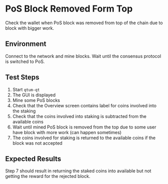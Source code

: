 # PoS Block Removed Form Top

Check the wallet when PoS block was removed from top of the chain due to block with bigger work.

## Environment

Connect to the network and mine blocks. Wait until the consensus protocol is switched to PoS.

## Test Steps

 1. Start `qtum-qt`
 2. The GUI is displayed
 3. Mine some PoS blocks
 4. Check that the Overview screen contains label for coins involved into the staking
 5. Check that the coins involved into staking is subtracted from the available coins
 6. Wait until mined PoS block is removed from the top due to some user have block with more work (can happen sometimes)
 7. The coins involved for staking is returned to the available coins if the block was not accepted

## Expected Results

Step 7 should result in returning the staked coins into available but not getting the reward for the rejected block.
